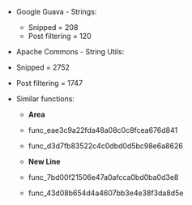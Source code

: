 * Google Guava - Strings:
  * Snipped = 208
  * Post filtering = 120
  
 * Apache Commons - String Utils:
  * Snipped = 2752
  * Post filtering = 1747
  
  
 * Similar functions:
    * **Area**
    * func_eae3c9a22fda48a08c0c8fcea676d841
    * func_d3d7fb83522c4c0dbd0d5bc98e6a8626
    
    * **New Line**
    * func_7bd00f21506e47a0afcca0bd0ba0d3e8
    * func_43d08b654d4a4607bb3e4e38f3da8d5e
    
    
    